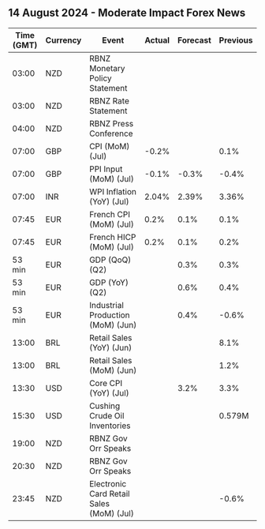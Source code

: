 ## 14 August 2024 - Moderate Impact Forex News

| Time (GMT) | Currency | Event | Actual | Forecast | Previous |
|------|----------|-------|--------|----------|----------|
| 03:00 | NZD | RBNZ Monetary Policy Statement |  |  |  |
| 03:00 | NZD | RBNZ Rate Statement |  |  |  |
| 04:00 | NZD | RBNZ Press Conference |  |  |  |
| 07:00 | GBP | CPI (MoM) (Jul) | -0.2% |  | 0.1% |
| 07:00 | GBP | PPI Input (MoM) (Jul) | -0.1% | -0.3% | -0.4% |
| 07:00 | INR | WPI Inflation (YoY) (Jul) | 2.04% | 2.39% | 3.36% |
| 07:45 | EUR | French CPI (MoM) (Jul) | 0.2% | 0.1% | 0.1% |
| 07:45 | EUR | French HICP (MoM) (Jul) | 0.2% | 0.1% | 0.2% |
| 53 min | EUR | GDP (QoQ) (Q2) |  | 0.3% | 0.3% |
| 53 min | EUR | GDP (YoY) (Q2) |  | 0.6% | 0.4% |
| 53 min | EUR | Industrial Production (MoM) (Jun) |  | 0.4% | -0.6% |
| 13:00 | BRL | Retail Sales (YoY) (Jun) |  |  | 8.1% |
| 13:00 | BRL | Retail Sales (MoM) (Jun) |  |  | 1.2% |
| 13:30 | USD | Core CPI (YoY) (Jul) |  | 3.2% | 3.3% |
| 15:30 | USD | Cushing Crude Oil Inventories |  |  | 0.579M |
| 19:00 | NZD | RBNZ Gov Orr Speaks |  |  |  |
| 20:30 | NZD | RBNZ Gov Orr Speaks |  |  |  |
| 23:45 | NZD | Electronic Card Retail Sales (MoM) (Jul) |  |  | -0.6% |
